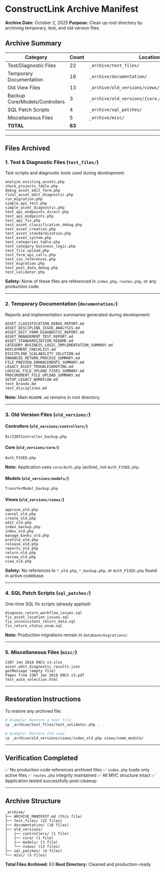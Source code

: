 # ConstructLink Archive Manifest

**Archive Date:** October 2, 2025
**Purpose:** Clean up root directory by archiving temporary, test, and old version files

## Archive Summary

| Category | Count | Location |
|----------|-------|----------|
| Test/Diagnostic Files | 22 | `_archive/test_files/` |
| Temporary Documentation | 16 | `_archive/documentation/` |
| Old View Files | 13 | `_archive/old_versions/views/` |
| Backup Core/Models/Controllers | 3 | `_archive/old_versions/{core,models,controllers}/` |
| SQL Patch Scripts | 4 | `_archive/sql_patches/` |
| Miscellaneous Files | 5 | `_archive/misc/` |
| **TOTAL** | **63** | |

---

## Files Archived

### 1. Test & Diagnostic Files (`test_files/`)

Test scripts and diagnostic tools used during development:

```
analyze_existing_assets.php
check_projects_table.php
debug_asset_edit_form.php
final_asset_edit_diagnostic.php
run_migration.php
simple_api_test.php
simple_asset_diagnostic.php
test_api_endpoints_direct.php
test_api_endpoints.php
test_api_fix.php
test_asset_classification_debug.php
test_asset_creation.php
test_asset_standardization.php
test_asset_system.php
test_categories_table.php
test_category_business_logic.php
test_file_upload.php
test_form_api_calls.php
test_iso_references.php
test_migration.php
test_post_data_debug.php
test_validator.php
```

**Safety:** None of these files are referenced in `index.php`, `routes.php`, or any production code.

---

### 2. Temporary Documentation (`documentation/`)

Reports and implementation summaries generated during development:

```
ASSET_CLASSIFICATION_DEBUG_REPORT.md
ASSET_DISCIPLINE_ISSUE_ANALYSIS.md
ASSET_EDIT_FORM_DIAGNOSTIC_REPORT.md
ASSET_MANAGEMENT_TEST_REPORT.md
ASSET_STANDARDIZATION_README.md
CATEGORY_BUSINESS_LOGIC_IMPLEMENTATION_SUMMARY.md
DEPLOYMENT_CHECKLIST.md
DISCIPLINE_SCALABILITY_SOLUTION.md
ENHANCED_RETURN_PROCESS_SUMMARY.md
FILE_PREVIEW_ENHANCEMENTS_SUMMARY.md
LEGACY_ASSET_TROUBLESHOOTING.md
LOGICAL_FILE_UPLOAD_FIXES_SUMMARY.md
PROCUREMENT_FILE_UPLOAD_SUMMARY.md
SETUP_LEGACY_WORKFLOW.md
test_brands.md
test_disciplines.md
```

**Note:** Main `README.md` remains in root directory.

---

### 3. Old Version Files (`old_versions/`)

#### Controllers (`old_versions/controllers/`)
```
Bir2307Controller_backup.php
```

#### Core (`old_versions/core/`)
```
Auth_FIXED.php
```
**Note:** Application uses `core/Auth.php` (active), not `Auth_FIXED.php`.

#### Models (`old_versions/models/`)
```
TransferModel_backup.php
```

#### Views (`old_versions/views/`)
```
approve_old.php
cancel_old.php
create_old.php
edit_old.php
index_backup.php
index_old.php
manage_banks_old.php
profile_old.php
release_old.php
reports_old.php
return_old.php
review_old.php
view_old.php
```

**Safety:** No references to `*_old.php`, `*_backup.php`, or `Auth_FIXED.php` found in active codebase.

---

### 4. SQL Patch Scripts (`sql_patches/`)

One-time SQL fix scripts (already applied):

```
diagnose_return_workflow_issues.sql
fix_asset_location_issues.sql
fix_inconsistent_return_data.sql
fix_return_status_enum.sql
```

**Note:** Production migrations remain in `database/migrations/`.

---

### 5. Miscellaneous Files (`misc/`)

```
2307 Jan 2018 ENCS v3.xlsx
asset_edit_diagnostic_results.json
getMessage (empty file)
Pages from 2307 Jan 2018 ENCS v3.pdf
test_auto_selection.html
```

---

## Restoration Instructions

To restore any archived file:

```bash
# Example: Restore a test file
cp _archive/test_files/test_validator.php .

# Example: Restore old view
cp _archive/old_versions/views/index_old.php views/some_module/
```

---

## Verification Completed

✅ No production code references archived files
✅ `index.php` loads only active files
✅ `routes.php` integrity maintained
✅ All MVC structure intact
✅ Application tested successfully post-cleanup

---

## Archive Structure

```
_archive/
├── ARCHIVE_MANIFEST.md (this file)
├── test_files/ (22 files)
├── documentation/ (16 files)
├── old_versions/
│   ├── controllers/ (1 file)
│   ├── core/ (1 file)
│   ├── models/ (1 file)
│   └── views/ (13 files)
├── sql_patches/ (4 files)
└── misc/ (5 files)
```

**Total Files Archived:** 63
**Root Directory:** Cleaned and production-ready

